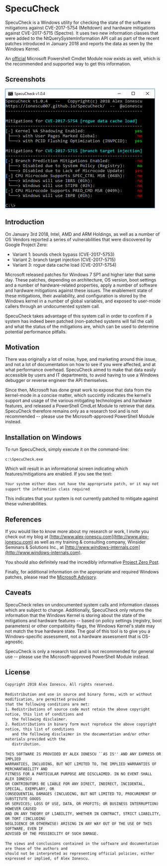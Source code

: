 # SpecuCheck

SpecuCheck is a Windows utility for checking the state of the software mitigations against CVE-2017-5754 (Meltdown) and hardware mitigations against CVE-2017-5715 (Spectre). It uses two new information classes that were added to the NtQuerySystemInformation API call as part of the recent patches introduced in January 2018 and reports the data as seen by the Windows Kernel. 

An [official](https://support.microsoft.com/en-us/help/4073119/windows-client-guidance-for-it-pros-to-protect-against-speculative-exe) Microsoft Powershell Cmdlet Module now exists as well, which is the recommended and supported way to get this information.

## Screenshots

![Screenshot](SpecuCheck.png)

## Introduction

On January 3rd 2018, Intel, AMD and ARM Holdings, as well as a number of OS Vendors reported a series of vulnerabilities that were discovered by Google Project Zero:

* Variant 1: bounds check bypass (CVE-2017-5753)
* Variant 2: branch target injection (CVE-2017-5715)
* Variant 3: rogue data cache load (CVE-2017-5754)

Microsoft released patches for Windows 7 SP1 and higher later that same day. These patches, depending on architecture, OS version, boot settings and a number of hardware-related properties, apply a number of software and hardware mitigations against these issues. The enablement state of these mitigations, their availability, and configuration is stored by the Windows kernel in a number of global variables, and exposed to user-mode callers through an undocumented system call.

SpecuCheck takes advantage of this system call in order to confirm if a system has indeed been patched (non-patched systems will fail the call) and what the status of the mitigations are, which can be used to determine potential performance pitfalls.

## Motivation

There was originally a lot of noise, hype, and marketing around thie issue, and not a lot of documentation on how to see if you were affected, and at what performance overhead. SpecuCheck aimed to make that data easily accessible by users and IT departments, to avoid having to use a Windows debugger or reverse engineer the API themselves.

Since then, Microsoft has done great work to expose that data from the kernel-mode in a concise matter, which succintly indicates the kernel's support and usage of the various mitigating technologies and hardware features, and released a PowerShell CmdLet Module to retrieve that data. SpecuCheck therefore remains only as a research tool and is not recommended -- please use the Microsoft-approved PowerShell Module instead.

## Installation on Windows

To run SpecuCheck, simply execute it on the command-line:

`c:\SpecuCheck.exe`

Which will result in an informational screen indicating which features/mitigations are enabled. If you see the text:

`Your system either does not have the appropriate patch, or it may not support the information class required`

This indicates that your system is not currently patched to mitigate against these vulnerabilities.

## References

If you would like to know more about my research or work, I invite you check out my blog at [http://www.alex-ionescu.com](http://www.alex-ionescu.com) as well as my training & consulting company, Winsider Seminars & Solutions Inc., at [http://www.windows-internals.com](http://www.windows-internals.com).

You should also definitely read the incredibly informative [Project Zero Post](https://googleprojectzero.blogspot.com/2018/01/reading-privileged-memory-with-side.html).

Finally, for additional information on the appropriate and required Windows patches, please read the [Microsoft Advisory](https://portal.msrc.microsoft.com/en-US/security-guidance/advisory/ADV180002).

## Caveats

SpecuCheck relies on undocumented system calls and information classes which are subject to change. Additionally, SpecuCheck only returns the information that the Windows Kernel is storing about the state of the mitigations and hardware features -- based on policy settings (registry, boot parameters) or other compatibility flags, the Windows Kernel's state may not match the true hardware state. The goal of this tool is to give you a Windows-specific assessment, not a hardware assessment that is OS-agnostic.

SpecuCheck is only a research tool and is not recommended for general use -- please use the Microsoft-approved PowerShell Module instead.

## License

```
Copyright 2018 Alex Ionescu. All rights reserved. 

Redistribution and use in source and binary forms, with or without modification, are permitted provided
that the following conditions are met: 
1. Redistributions of source code must retain the above copyright notice, this list of conditions and
   the following disclaimer. 
2. Redistributions in binary form must reproduce the above copyright notice, this list of conditions
   and the following disclaimer in the documentation and/or other materials provided with the 
   distribution. 

THIS SOFTWARE IS PROVIDED BY ALEX IONESCU ``AS IS'' AND ANY EXPRESS OR IMPLIED
WARRANTIES, INCLUDING, BUT NOT LIMITED TO, THE IMPLIED WARRANTIES OF MERCHANTABILITY AND
FITNESS FOR A PARTICULAR PURPOSE ARE DISCLAIMED. IN NO EVENT SHALL ALEX IONESCU
OR CONTRIBUTORS BE LIABLE FOR ANY DIRECT, INDIRECT, INCIDENTAL, SPECIAL, EXEMPLARY, OR
CONSEQUENTIAL DAMAGES (INCLUDING, BUT NOT LIMITED TO, PROCUREMENT OF SUBSTITUTE GOODS
OR SERVICES; LOSS OF USE, DATA, OR PROFITS; OR BUSINESS INTERRUPTION) HOWEVER CAUSED
AND ON ANY THEORY OF LIABILITY, WHETHER IN CONTRACT, STRICT LIABILITY, OR TORT (INCLUDING
NEGLIGENCE OR OTHERWISE) ARISING IN ANY WAY OUT OF THE USE OF THIS SOFTWARE, EVEN IF
ADVISED OF THE POSSIBILITY OF SUCH DAMAGE.

The views and conclusions contained in the software and documentation are those of the authors and
should not be interpreted as representing official policies, either expressed or implied, of Alex Ionescu.
```

